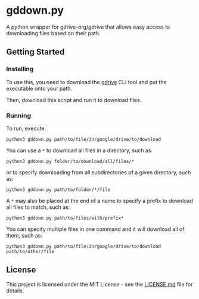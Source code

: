 # gddown.py
A python wrapper for gdrive-org/gdrive that allows easy access to downloading
files based on their path.

## Getting Started

### Installing

To use this, you need to download the [gdrive](https://github.com/gdrive-org/gdrive)
CLI tool and put the executable onto your path.

Then, download this script and run it to download files.

### Running

To run, execute:
```
python3 gddown.py path/to/file/in/google/drive/to/download
```

You can use a `*` to download all files in a directory, such as:
```
python3 gddown.py folder/to/download/all/files/*
```
or to specify downloading from all subdirectories of a given directory, such as:
```
python3 gddown.py path/to/folder/*/file
```
A `*` may also be placed at the end of a name to specify a prefix to download
all files to match, such as:
```
python3 gddown.py path/to/files/with/prefix*
```

You can specify multiple files in one command and it will download all of them,
such as:
```
python3 gddown.py path/to/file/in/google/drive/to/download path/to/other/file
```

## License

This project is licensed under the MIT License - see the [LICENSE.md](LICENSE.md) file for details.
